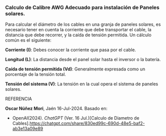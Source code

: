 ### Calculo de Calibre AWG Adecuado para instalación de Paneles solares.

Para calcular el diámetro de los cables en una granja de paneles solares, es necesario tener en cuenta la corriente que debe transportar el cable, la distancia que debe recorrer, y la caída de tensión permitida. Un cálculo común es el siguiente:

**Corriente (I)**: Debes conocer la corriente que pasa por el cable.

**Longitud (L)**: La distancia desde el panel solar hasta el inversor o la batería.

**Caída de tensión permitida (Vd)**: Generalmente expresada como un porcentaje de la tensión total.

**Tensión del sistema (V)**: La tensión en la cual opera el sistema de paneles solares.


REFERENCIA

**Oscar Núñez Mori**, Jaén 16-Jul-2024. Basado en:
- OpenAI(2024). _ChatGPT_ (Ver. 16 Jul.)[Calculo de Diametro de Cables].<https://chatgpt.com/share/830ed99c-690d-48e5-baf2-ab3e13a09e89>



